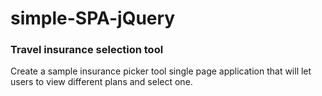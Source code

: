 # simple-SPA-jQuery

### Travel insurance selection tool

Create a sample insurance picker tool single page application that will let users to view different plans and select one.
